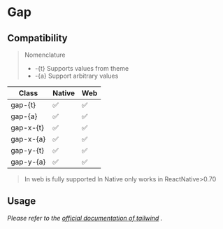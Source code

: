 
# Gap

 
## Compatibility

> Nomenclature
> - -{t} Supports values from theme
> - -{a} Support arbitrary values 

| Class     | Native | Web |
| --------- | ------ | --- |
| gap-{t}   | ✅     | ✅  |
| gap-{a}   | ✅     | ✅  |
| gap-x-{t} | ✅     | ✅  |
| gap-x-{a} | ✅     | ✅  |
| gap-y-{t} | ✅     | ✅  |
| gap-y-{a} | ✅     | ✅  |

> In web is fully supported
> In Native only works in ReactNative>0.70


## Usage

_Please refer to the [official documentation of tailwind](https://tailwindcss.com/docs/gap) ._
